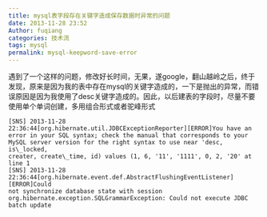```yaml
---
title: mysql表字段存在关键字造成保存数据时异常的问题
date: 2013-11-28 23:52
Author: fuqiang
categories: 技术流
tags: mysql
permalink: mysql-keepword-save-error
---
```


遇到了一个这样的问题，修改好长时间，无果，遂google，翻山越岭之后，终于发现，原来是因为我的表中存在mysql的关键字造成的，一下是抛出的异常，而错误原因是因为我使用了desc关键字造成的。因此，以后建表的字段时，尽量不要使用单个单词创建，多用组合形式或者驼峰形式
```
[SNS] 2013-11-28
22:36:44[org.hibernate.util.JDBCExceptionReporter][ERROR]You have an
error in your SQL syntax; check the manual that corresponds to your
MySQL server version for the right syntax to use near 'desc, is\_locked,
creater, create\_time, id) values (1, 6, '11', '1111', 0, 2, '20' at
line 1  
[SNS] 2013-11-28
22:36:44[org.hibernate.event.def.AbstractFlushingEventListener][ERROR]Could
not synchronize database state with session  
org.hibernate.exception.SQLGrammarException: Could not execute JDBC
batch update
```